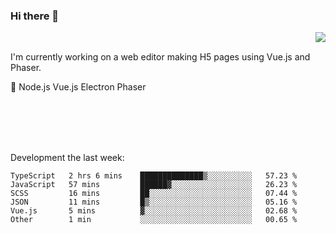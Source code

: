 ### Hi there 👋

<img align="right" src="https://github-readme-stats.vercel.app/api?username=jasonpanggo"/>

<br>
<p align="left">
I'm currently working on a web editor making H5 pages using Vue.js and Phaser.
</p>
<p align="left">
📖 Node.js Vue.js Electron Phaser
</p>
<br>
<br>
<br>
<br>

Development the last week:
<!--START_SECTION:waka-->

```text
TypeScript   2 hrs 6 mins    ██████████████▒░░░░░░░░░░   57.23 %
JavaScript   57 mins         ██████▓░░░░░░░░░░░░░░░░░░   26.23 %
SCSS         16 mins         ██░░░░░░░░░░░░░░░░░░░░░░░   07.44 %
JSON         11 mins         █▒░░░░░░░░░░░░░░░░░░░░░░░   05.16 %
Vue.js       5 mins          ▓░░░░░░░░░░░░░░░░░░░░░░░░   02.68 %
Other        1 min           ░░░░░░░░░░░░░░░░░░░░░░░░░   00.65 %
```

<!--END_SECTION:waka-->

<!--
**JASONPANGGO/jasonpanggo** is a ✨ _special_ ✨ repository because its `README.md` (this file) appears on your GitHub profile.

Here are some ideas to get you started:

- 🔭 I’m currently working on ...
- 🌱 I’m currently learning ...
- 👯 I’m looking to collaborate on ...
- 🤔 I’m looking for help with ...
- 💬 Ask me about ...
- 📫 How to reach me: ...
- 😄 Pronouns: ...
- ⚡ Fun fact: ...
-->
